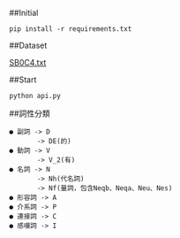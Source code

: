 ##Initial
```
pip install -r requirements.txt
```
##Dataset

[SB0C4.txt](https://drive.google.com/open?id=0B_vjF2RvQ2EDeUh1NzJvT3F6Unc)


##Start
```
python api.py
```

##詞性分類
```
● 副詞 -> D
       -> DE(的)
● 動詞 -> V
       -> V_2(有)
● 名詞 -> N
       -> Nh(代名詞)
       -> Nf(量詞，包含Neqb、Neqa、Neu、Nes)
● 形容詞 -> A       
● 介系詞 -> P
● 連接詞 -> C
● 感嘆詞 -> I

```
